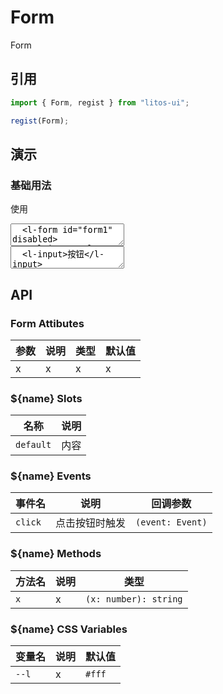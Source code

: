 # Form

Form

## 引用

```js
import { Form, regist } from "litos-ui";

regist(Form);
```

## 演示

<script setup>
  import { onMounted, nextTick } from 'vue';
  import { $one } from 'ph-utils/dom';

  onMounted(() => {
    nextTick(() => {
      const form = $one('#form1');
      console.log(form)
      setTimeout(() => {
        form.removeAttribute('disabled')
      }, 3000);
    });
  })
</script>

### 基础用法

使用

<ClientOnly>
<l-code-preview>
<textarea>
  <l-form id="form1" disabled>
    <l-input></l-input>
  </l-form>
</textarea>
<div class="source">
<textarea lang="html">
  <l-input>按钮</l-input>
</textarea>
</div>
</l-code-preview>
</ClientOnly>

## API

### Form Attibutes

<!-- prettier-ignore -->
| 参数 | 说明 | 类型 | 默认值 |
| --- | --- | --- | --- |
| x | x | x | x |

### ${name} Slots

<!-- prettier-ignore -->
| 名称 | 说明 |
| --- | --- |
| `default` | 内容 |

### ${name} Events

<!-- prettier-ignore -->
| 事件名 | 说明 | 回调参数 |
| --- | --- | --- |
| `click` | 点击按钮时触发 | `(event: Event)` |

### ${name} Methods

<!-- prettier-ignore -->
| 方法名 | 说明 | 类型 |
| --- | --- | --- |
| `x` | x | `(x: number): string` |

### ${name} CSS Variables

<!-- prettier-ignore -->
| 变量名 | 说明 | 默认值 |
| --- | --- | --- |
| `--l` | x | `#fff` |
